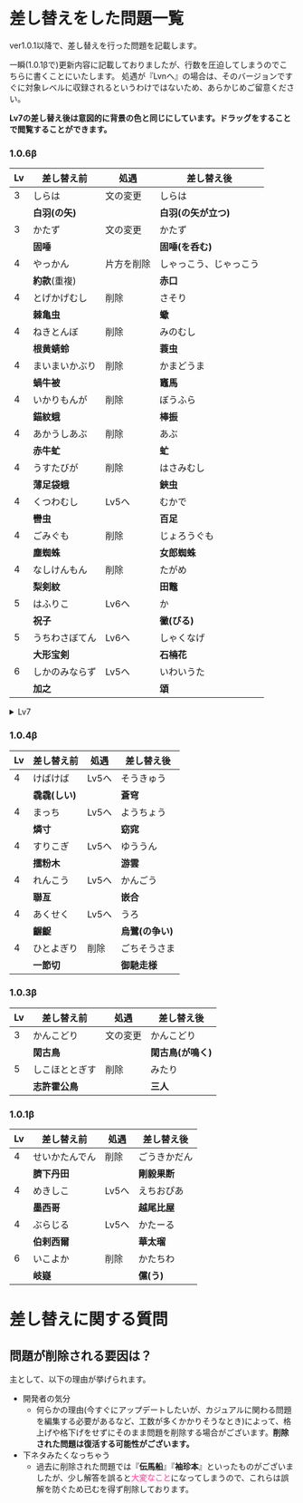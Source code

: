 <!-- 差し替えをした問題一覧 -->
# 差し替えをした問題一覧
ver1.0.1以降で、差し替えを行った問題を記載します。

一瞬(1.0.1βで)更新内容に記載しておりましたが、行数を圧迫してしまうのでこちらに書くことにいたします。
処遇が『Lvnへ』の場合は、そのバージョンですぐに対象レベルに収録されるというわけではないため、あらかじめご留意ください。

<strong class="strong large">Lv7の差し替え後は意図的に背景の色と同じにしています。ドラッグをすることで閲覧することができます。</strong>

### 1.0.6β

|Lv|差し替え前|処遇|差し替え後|
|---|---|---|---|
|3|しらは|文の変更|しらは|
| |**白羽(の矢)**| |**白羽(の矢が立つ)**|
|3|かたず|文の変更|かたず|
| |**固唾**| |**固唾(を呑む)**|
|4|やっかん|片方を削除|しゃっこう、じゃっこう|
| |**約款**(重複)| |**赤口**|
|4|とげかげむし|削除|さそり|
| |**棘亀虫**| |**蠍**|
|4|ねきとんぼ|削除|みのむし|
| |**根黄蜻蛉**| |**蓑虫**|
|4|まいまいかぶり|削除|かまどうま|
| |**蝸牛被**| |**竈馬**|
|4|いかりもんが|削除|ぼうふら|
| |**錨紋蛾**| |**棒振**|
|4|あかうしあぶ|削除|あぶ|
| |**赤牛虻**| |**虻**|
|4|うすたびが|削除|はさみむし|
| |**薄足袋蛾**| |**鋏虫**|
|4|くつわむし|Lv5へ|むかで|
| |**轡虫**| |**百足**|
|4|ごみぐも|削除|じょろうぐも|
| |**塵蜘蛛**| |**女郎蜘蛛**|
|4|なしけんもん|削除|たがめ|
| |**梨剣紋**| |**田鼈**|
|5|はふりこ|Lv6へ|か|
| |**祝子**| |**黴(びる)**|
|5|うちわさぼてん|Lv6へ|しゃくなげ|
| |**大形宝剣**| |**石楠花**|
|6|しかのみならず|Lv5へ|いわいうた|
| |**加之**| |**頌**|

<details>
<summary>Lv7</summary>

|Lv|差し替え前|処遇|差し替え後|
|---|---|---|---|
|7|らいひー|削除|<span style="color:#FEFEFE;">おおつたのは</span>|
| |**𩸭魚**| |<span style="color:#F1F1F1;font-weight:bold;">大䗩</span>|

</details>


### 1.0.4β

|Lv|差し替え前|処遇|差し替え後|
|---|---|---|---|
|4|けばけば|Lv5へ|そうきゅう|
| |**毳毳(しい)**| |**蒼穹**|
|4|まっち|Lv5へ|ようちょう|
| |**燐寸**| |**窈窕**|
|4|すりこぎ|Lv5へ|ゆううん|
| |**擂粉木**| |**游雲**|
|4|れんこう|Lv5へ|かんごう|
| |**聯亙**| |**嵌合**|
|4|あくせく|Lv5へ|うろ|
| |**齷齪**| |**烏鷺(の争い)**|
|4|ひとよぎり|削除|ごちそうさま|
| |**一節切**| |**御馳走様**|


### 1.0.3β

|Lv|差し替え前|処遇|差し替え後|
|---|---|---|---|
|3|かんこどり|文の変更|かんこどり|
| |**閑古鳥**| |**閑古鳥(が鳴く)**|
|5|しこほととぎす|削除|みたり|
| |**志許霍公鳥**| |**三人**|

### 1.0.1β

|Lv|差し替え前|処遇|差し替え後|
|---|---|---|---|
|4|せいかたんでん|削除|ごうきかだん|
| |**臍下丹田**| |**剛毅果断**|
|4|めきしこ|Lv5へ|えちおぴあ|
| |**墨西哥**| |**越尾比屋**|
|4|ぶらじる|Lv5へ|かたーる|
| |**伯剌西爾**| |**華太瑠**|
|6|いこよか|削除|かたちわ|
| |**岐嶷**| |**儻(う)**|

# 差し替えに関する質問

## 問題が削除される要因は？

主として、以下の理由が挙げられます。

- 開発者の気分
  - 何らかの理由<span class="small">(今すぐにアップデートしたいが、カジュアルに関わる問題を編集する必要があるなど、工数が多くかかりそうなとき)</span>によって、格上げや格下げをせずにそのまま問題を削除する場合がございます。**削除された問題は復活する可能性がございます。**
- 下ネタみたくなっちゃう
  - 過去に削除された問題では『**伝馬船**』『**袖珍本**』といったものがございましたが、少し解答を誤ると<span style="color:hotpink;font-weight:bold;">大変なこと</span>になってしまうので、これらは誤解を防ぐため已むを得ず削除しております。